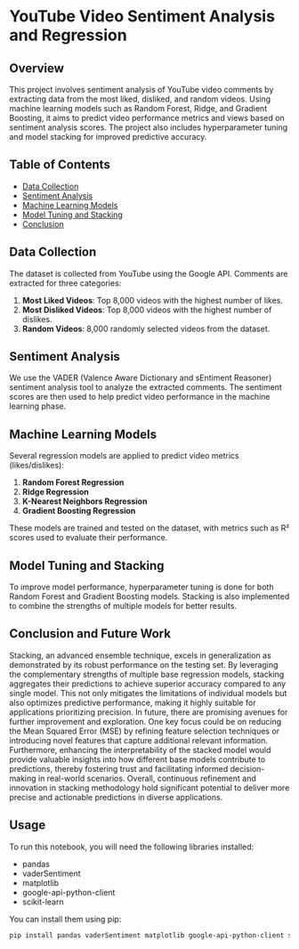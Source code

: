 # YouTube Video Sentiment Analysis and Regression

## Overview
This project involves sentiment analysis of YouTube video comments by extracting data from the most liked, disliked, and random videos. Using machine learning models such as Random Forest, Ridge, and Gradient Boosting, it aims to predict video performance metrics and views based on sentiment analysis scores. The project also includes hyperparameter tuning and model stacking for improved predictive accuracy.

## Table of Contents
- [Data Collection](#data-collection)
- [Sentiment Analysis](#sentiment-analysis)
- [Machine Learning Models](#machine-learning-models)
- [Model Tuning and Stacking](#model-tuning-and-stacking)
- [Conclusion](#conclusion)

## Data Collection
The dataset is collected from YouTube using the Google API. Comments are extracted for three categories:
1. **Most Liked Videos**: Top 8,000 videos with the highest number of likes.
2. **Most Disliked Videos**: Top 8,000 videos with the highest number of dislikes.
3. **Random Videos**: 8,000 randomly selected videos from the dataset.

## Sentiment Analysis
We use the VADER (Valence Aware Dictionary and sEntiment Reasoner) sentiment analysis tool to analyze the extracted comments. The sentiment scores are then used to help predict video performance in the machine learning phase.

## Machine Learning Models
Several regression models are applied to predict video metrics (likes/dislikes):
1. **Random Forest Regression**
2. **Ridge Regression**
3. **K-Nearest Neighbors Regression**
4. **Gradient Boosting Regression**

These models are trained and tested on the dataset, with metrics such as R² scores used to evaluate their performance.

## Model Tuning and Stacking
To improve model performance, hyperparameter tuning is done for both Random Forest and Gradient Boosting models. Stacking is also implemented to combine the strengths of multiple models for better results.

## Conclusion and Future Work
Stacking, an advanced ensemble technique, excels in generalization as
demonstrated by its robust performance on the testing set. By leveraging the
complementary strengths of multiple base regression models, stacking aggregates
their predictions to achieve superior accuracy compared to any single model. This
not only mitigates the limitations of individual models but also optimizes
predictive performance, making it highly suitable for applications prioritizing
precision.
In future, there are promising avenues for further improvement and exploration.
One key focus could be on reducing the Mean Squared Error (MSE) by refining
feature selection techniques or introducing novel features that capture additional
relevant information. Furthermore, enhancing the interpretability of the stacked
model would provide valuable insights into how different base models contribute
to predictions, thereby fostering trust and facilitating informed decision-making in
real-world scenarios. Overall, continuous refinement and innovation in stacking
methodology hold significant potential to deliver more precise and actionable
predictions in diverse applications.

## Usage
To run this notebook, you will need the following libraries installed:
- pandas
- vaderSentiment
- matplotlib
- google-api-python-client
- scikit-learn

You can install them using pip:
```bash
pip install pandas vaderSentiment matplotlib google-api-python-client scikit-learn
